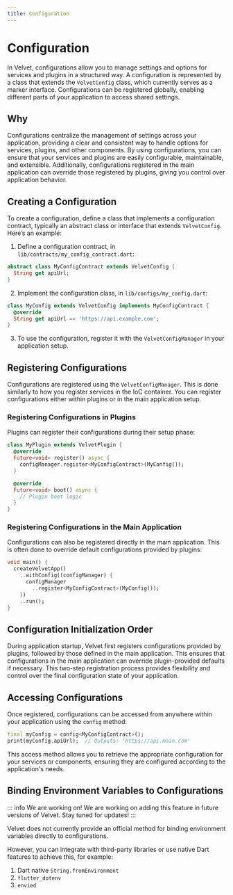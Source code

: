 ```yaml
---
title: Configuration
---
```


# Configuration

In Velvet, configurations allow you to manage settings and options for services and plugins in a structured way. A configuration is represented by a class that extends the `VelvetConfig` class, which currently serves as a marker interface. Configurations can be registered globally, enabling different parts of your application to access shared settings.

## Why

Configurations centralize the management of settings across your application, providing a clear and consistent way to handle options for services, plugins, and other components. By using configurations, you can ensure that your services and plugins are easily configurable, maintainable, and extensible. Additionally, configurations registered in the main application can override those registered by plugins, giving you control over application behavior.

## Creating a Configuration

To create a configuration, define a class that implements a configuration contract, typically an abstract class or interface that extends `VelvetConfig`. Here’s an example:

1. Define a configuration contract, in `lib/contracts/my_config_contract.dart`:
```dart
abstract class MyConfigContract extends VelvetConfig {
  String get apiUrl;
}
```

2. Implement the configuration class, in `lib/configs/my_config.dart`:
```dart
class MyConfig extends VelvetConfig implements MyConfigContract {
  @override
  String get apiUrl => 'https://api.example.com';
}
```
3. To use the configuration, register it with the `VelvetConfigManager` in your application setup.

## Registering Configurations

Configurations are registered using the `VelvetConfigManager`. This is done similarly to how you register services in the IoC container. You can register configurations either within plugins or in the main application setup.

### Registering Configurations in Plugins

Plugins can register their configurations during their setup phase:

```dart
class MyPlugin extends VelvetPlugin {
  @override
  Future<void> register() async {
    configManager.register<MyConfigContract>(MyConfig());
  }

  @override
  Future<void> boot() async {
    // Plugin boot logic
  }
}
```

### Registering Configurations in the Main Application

Configurations can also be registered directly in the main application.
This is often done to override default configurations provided by plugins:

```dart
void main() {
  createVelvetApp()
    ..withConfig((configManager) {
      configManager
        ..register<MyConfigContract>(MyConfig());
    })
    ..run();
}
```

## Configuration Initialization Order

During application startup, Velvet first registers configurations provided by plugins, followed by those defined in the main application. This ensures that configurations in the main application can override plugin-provided defaults if necessary. This two-step registration process provides flexibility and control over the final configuration state of your application.

## Accessing Configurations

Once registered, configurations can be accessed from anywhere within your application using the `config` method:

```dart
final myConfig = config<MyConfigContract>();
print(myConfig.apiUrl);  // Outputs: 'https://api.main.com'
```

This access method allows you to retrieve the appropriate configuration for your services or components, ensuring they are configured according to the application's needs.

## Binding Environment Variables to Configurations

::: info We are working on!
We are working on adding this feature in future versions of Velvet. Stay tuned for updates!
:::

Velvet does not currently provide an official method for binding environment variables directly to configurations.

However, you can integrate with third-party libraries or use native Dart features to achieve this, for example:

1. Dart native `String.fromEnvironment`
2. `flutter_dotenv`
3. `envied`
